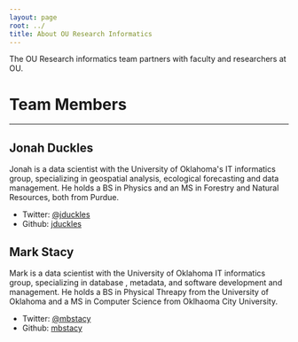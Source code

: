```yaml
---
layout: page
root: ../
title: About OU Research Informatics
---
```


The OU Research informatics team partners with faculty and researchers at OU.


# Team Members
----

## Jonah Duckles

Jonah is a data scientist with the University of Oklahoma's IT informatics group, specializing in geospatial analysis, ecological forecasting and data management. He holds a BS in Physics and an MS in Forestry and Natural Resources, both from Purdue.

* Twitter: [@jduckles](http://twitter.com/jduckles)
* Github: [jduckles](http://github.com/jduckles)

## Mark Stacy

Mark is a data scientist with the University of Oklahoma IT informatics group, specializing in database , metadata, and software development and management. He holds a BS in Physical Threapy from the University of Oklahoma and a MS in Computer Science from Oklhaoma City University.

* Twitter: [@mbstacy](http://twitter.com/mbstacy)
* Github: [mbstacy](http://github.com/mbstacy)
